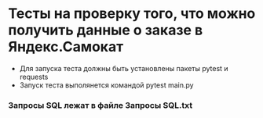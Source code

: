 ﻿# Тесты на проверку того, что можно получить данные о заказе в Яндекс.Самокат
- Для запуска теста должны быть установлены пакеты pytest и requests
- Запуск теста выполянется командой pytest main.py

### Запросы SQL лежат в файле Запросы SQL.txt
